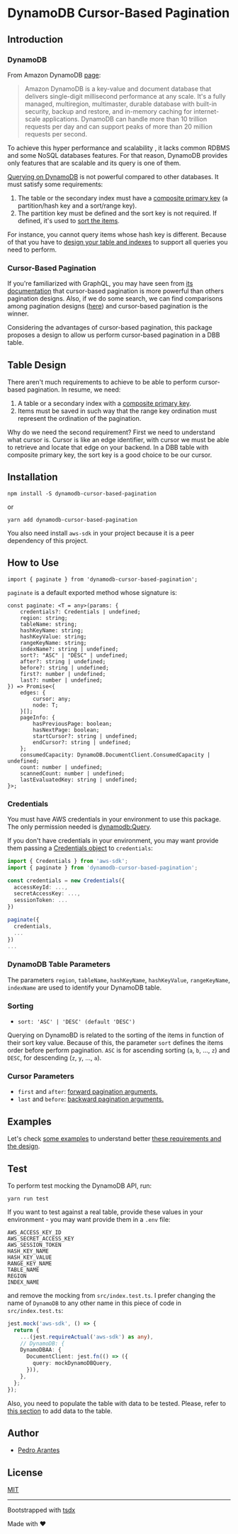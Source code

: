 # DynamoDB Cursor-Based Pagination

## Introduction

### DynamoDB

From Amazon DynamoDB [page](https://aws.amazon.com/dynamodb):

> Amazon DynamoDB is a key-value and document database that delivers single-digit millisecond performance at any scale. It's a fully managed, multiregion, multimaster, durable database with built-in security, backup and restore, and in-memory caching for internet-scale applications. DynamoDB can handle more than 10 trillion requests per day and can support peaks of more than 20 million requests per second.

To achieve this hyper performance and scalability , it lacks common RDBMS and some NoSQL databases features. For that reason, DynamoDB provides only features that are scalable and its query is one of them.

[Querying on DynamoDB](https://docs.aws.amazon.com/amazondynamodb/latest/APIReference/API_Query.html) is not powerful compared to other databases. It must satisfy some requirements:

1. The table or the secondary index must have a [composite primary key](https://docs.aws.amazon.com/amazondynamodb/latest/developerguide/HowItWorks.CoreComponents.html#HowItWorks.CoreComponents.PrimaryKey) (a partition/hash key and a sort/range key).
2. The partition key must be defined and the sort key is not required. If defined, it's used to [sort the items](https://docs.aws.amazon.com/amazondynamodb/latest/developerguide/Query.html#Query.KeyConditionExpressions).

For instance, you cannot query items whose hash key is different. Because of that you have to [design your table and indexes](https://docs.aws.amazon.com/amazondynamodb/latest/developerguide/best-practices.html) to support all queries you need to perform.

### Cursor-Based Pagination

If you're familiarized with GraphQL, you may have seen from [its documentation](https://graphql.org/learn/pagination/) that cursor-based pagination is more powerful than others pagination designs. Also, if we do some search, we can find comparisons among pagination designs ([here](https://medium.com/swlh/how-to-implement-cursor-pagination-like-a-pro-513140b65f32)) and cursor-based pagination is the winner.

Considering the advantages of cursor-based pagination, this package proposes a design to allow us perform cursor-based pagination in a DBB table.

## Table Design

There aren't much requirements to achieve to be able to perform cursor-based pagination. In resume, we need:

1. A table or a secondary index with a [composite primary key](https://docs.aws.amazon.com/amazondynamodb/latest/developerguide/HowItWorks.CoreComponents.html#HowItWorks.CoreComponents.PrimaryKey).
1. Items must be saved in such way that the range key ordination must represent the ordination of the pagination.

Why do we need the second requirement? First we need to understand what cursor is. Cursor is like an edge identifier, with cursor we must be able to retrieve and locate that edge on your backend. In a DBB table with composite primary key, the sort key is a good choice to be our cursor.

## Installation

```
npm install -S dynamodb-cursor-based-pagination
```

or

```
yarn add dynamodb-cursor-based-pagination
```

You also need install `aws-sdk` in your project because it is a peer dependency of this project.

## How to Use

```
import { paginate } from 'dynamodb-cursor-based-pagination';
```

`paginate` is a default exported method whose signature is:

```
const paginate: <T = any>(params: {
    credentials?: Credentials | undefined;
    region: string;
    tableName: string;
    hashKeyName: string;
    hashKeyValue: string;
    rangeKeyName: string;
    indexName?: string | undefined;
    sort?: "ASC" | "DESC" | undefined;
    after?: string | undefined;
    before?: string | undefined;
    first?: number | undefined;
    last?: number | undefined;
}) => Promise<{
    edges: {
        cursor: any;
        node: T;
    }[];
    pageInfo: {
        hasPreviousPage: boolean;
        hasNextPage: boolean;
        startCursor?: string | undefined;
        endCursor?: string | undefined;
    };
    consumedCapacity: DynamoDB.DocumentClient.ConsumedCapacity | undefined;
    count: number | undefined;
    scannedCount: number | undefined;
    lastEvaluatedKey: string | undefined;
}>;
```

### Credentials

You must have AWS credentials in your environment to use this package. The only permission needed is [dynamodb:Query](https://docs.aws.amazon.com/amazondynamodb/latest/developerguide/api-permissions-reference.html).

If you don't have credentials in your environment, you may want provide them passing a [Credentials object](https://docs.aws.amazon.com/AWSJavaScriptSDK/latest/AWS/Credentials.html) to `credentials`:

```ts
import { Credentials } from 'aws-sdk';
import { paginate } from 'dynamodb-cursor-based-pagination';

const credentials = new Credentials({
  accessKeyId: ...,
  secretAccessKey: ...,
  sessionToken: ...
})

paginate({
  credentials,
  ...
})
...
```

### DynamoDB Table Parameters

The parameters `region`, `tableName`, `hashKeyName`, `hashKeyValue`, `rangeKeyName`, `indexName` are used to identify your DynamoDB table.

### Sorting

- `sort: 'ASC' | 'DESC' (default 'DESC')`

Querying on DynamoBD is related to the sorting of the items in function of their sort key value. Because of this, the parameter `sort` defines the items order before perform pagination. `ASC` is for ascending sorting (`a`, `b`, ..., `z`) and `DESC`, for descending (`z`, `y`, ..., `a`).

### Cursor Parameters

- `first` and `after`: [forward pagination arguments.](https://relay.dev/graphql/connections.htm#sec-Forward-pagination-arguments)
- `last` and `before`: [backward pagination arguments.](https://relay.dev/graphql/connections.htm#sec-Backward-pagination-arguments)

## Examples

Let's check [some examples](examples/README.md) to understand better [these requirements and the design](#table-design).

## Test

To perform test mocking the DynamoDB API, run:

```
yarn run test
```

If you want to test against a real table, provide these values in your environment - you may want provide them in a `.env` file:

```
AWS_ACCESS_KEY_ID
AWS_SECRET_ACCESS_KEY
AWS_SESSION_TOKEN
HASH_KEY_NAME
HASH_KEY_VALUE
RANGE_KEY_NAME
TABLE_NAME
REGION
INDEX_NAME
```

and remove the mocking from `src/index.test.ts`. I prefer changing the name of `DynamoDB` to any other name in this piece of code in `src/index.test.ts`:

```ts
jest.mock('aws-sdk', () => {
  return {
    ...(jest.requireActual('aws-sdk') as any),
    // DynamoDB: {
    DynamoDBAA: {
      DocumentClient: jest.fn(() => ({
        query: mockDynamoDBQuery,
      })),
    },
  };
});
```

Also, you need to populate the table with data to be tested. Please, refer to [this section](examples/README.md#populate-dbb-table) to add data to the table.

## Author

- [Pedro Arantes](https://twitter.com/arantespp)

## License

[MIT](./LICENSE)

---

Bootstrapped with [tsdx](https://github.com/formium/tsdx)

Made with ❤️
